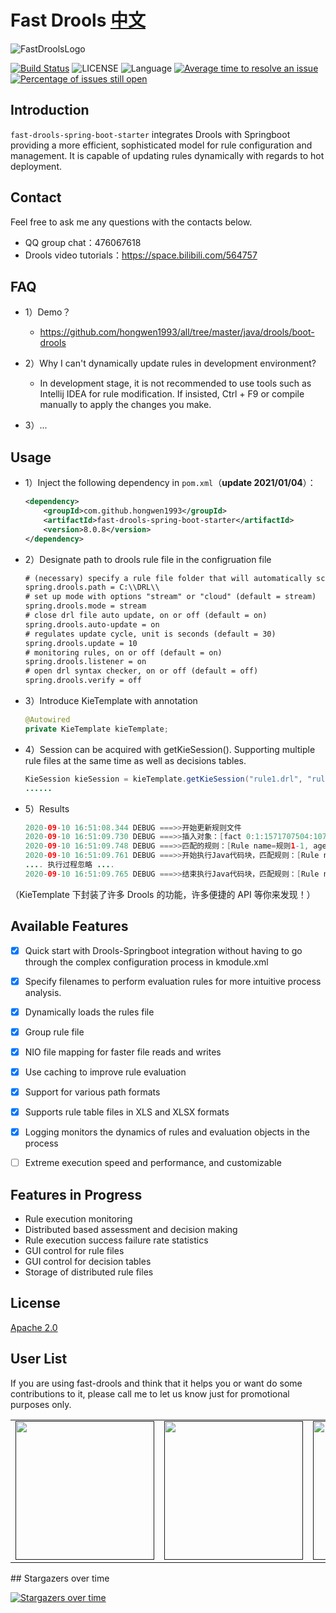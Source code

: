 # Fast Drools [中文](./README_CN.md) 


![FastDroolsLogo](https://github.com/hongwen1993/fast-drools-spring-boot-starter/blob/master/logo.png)

[![Build Status](https://travis-ci.org/apache/dubbo.svg?branch=master)](https://github.com/hongwen1993/fast-drools-spring-boot-starter)
![LICENSE](https://img.shields.io/badge/license-Apache--2.0-brightgreen)
![Language](https://img.shields.io/badge/language-JAVA-blue)
[![Average time to resolve an issue](http://isitmaintained.com/badge/resolution/hongwen1993/fast-drools-spring-boot-starter.svg)](http://isitmaintained.com/project/hongwen1993/fast-drools-spring-boot-starter "Average time to resolve an issue")
[![Percentage of issues still open](http://isitmaintained.com/badge/open/hongwen1993/fast-drools-spring-boot-starter.svg)](http://isitmaintained.com/project/hongwen1993/fast-drools-spring-boot-starter "Percentage of issues still open")

## Introduction
`fast-drools-spring-boot-starter` integrates Drools with Springboot providing a more efficient, sophisticated model for rule configuration and management. It is capable of updating rules dynamically with regards to hot deployment.


## Contact
Feel free to ask me any questions with the contacts below.

- QQ group chat：476067618
- Drools video tutorials：https://space.bilibili.com/564757


## FAQ
- 1）Demo？
    - https://github.com/hongwen1993/all/tree/master/java/drools/boot-drools

- 2）Why I can't dynamically update rules in development environment?
    - In development stage, it is not recommended to use tools such as Intellij IDEA for rule modification. If insisted, Ctrl + F9 or compile manually to apply the changes you make.

- 3）...

## Usage
- 1）Inject the following dependency in `pom.xml`（**update 2021/01/04**）：

  ```xml
  <dependency>
      <groupId>com.github.hongwen1993</groupId>
      <artifactId>fast-drools-spring-boot-starter</artifactId>
      <version>8.0.8</version>
  </dependency>
  ```
  
- 2）Designate path to drools rule file in the configruation file

  ```xml
  # (necessary) specify a rule file folder that will automatically scan all rule files, include  decision tables, and CSV files, also support classpath resource path, example：classpath:drools/**/*.drl
  spring.drools.path = C:\\DRL\\
  # set up mode with options "stream" or "cloud" (default = stream)
  spring.drools.mode = stream
  # close drl file auto update, on or off (default = on)
  spring.drools.auto-update = on
  # regulates update cycle, unit is seconds (default = 30)
  spring.drools.update = 10
  # monitoring rules, on or off (default = on)
  spring.drools.listener = on
  # open drl syntax checker, on or off (default = off)
  spring.drools.verify = off
  ```
  
- 3）Introduce KieTemplate with annotation

  ```java
  @Autowired
  private KieTemplate kieTemplate;
  ```
  
- 4）Session can be acquired with getKieSession(). Supporting multiple rule files at the same time as well as decisions tables.

  ```java
  KieSession kieSession = kieTemplate.getKieSession("rule1.drl", "rule2.drl");
  ......
  ```
  
- 5）Results

  ```java
  2020-09-10 16:51:08.344 DEBUG ===>>开始更新规则文件
  2020-09-10 16:51:09.730 DEBUG ===>>插入对象：[fact 0:1:1571707504:1072693248:1:DEFAULT:NON_TRAIT:java.lang.Double:1.0]；操作规则：null
  2020-09-10 16:51:09.748 DEBUG ===>>匹配的规则：[Rule name=规则1-1, agendaGroup=MAIN, salience=0, no-loop=false]
  2020-09-10 16:51:09.761 DEBUG ===>>开始执行Java代码块，匹配规则：[Rule name=规则1-1, agendaGroup=MAIN, salience=0, no-loop=false]，评估对象：[[fact 0:1:1571707504:1072693248:1:DEFAULT:NON_TRAIT:java.lang.Double:1.0]]
  .... 执行过程忽略 ....
  2020-09-10 16:51:09.765 DEBUG ===>>结束执行Java代码块，匹配规则：[Rule name=规则1-1, agendaGroup=MAIN, salience=0, no-loop=false]，评估对象：[[fact 0:1:1571707504:1072693248:1:DEFAULT:NON_TRAIT:java.lang.Double:1.0]]
  ```

（KieTemplate 下封装了许多 Drools 的功能，许多便捷的 API 等你来发现！）


## Available Features

- [x] Quick start with Drools-Springboot integration without having to go through the complex configuration process in kmodule.xml
- [x] Specify filenames to perform evaluation rules for more intuitive process analysis.
- [x] Dynamically loads the rules file
- [x] Group rule file
- [x] NIO file mapping for faster file reads and writes
- [x] Use caching to improve rule evaluation
- [x] Support for various path formats
- [x] Supports rule table files in XLS and XLSX formats
- [x] Logging monitors the dynamics of rules and evaluation objects in the process
- [ ] Extreme execution speed and performance, and customizable


## Features in Progress

- Rule execution monitoring
- Distributed based assessment and decision making
- Rule execution success failure rate statistics
- GUI control for rule files
- GUI control for decision tables
- Storage of distributed rule files


## License
[Apache 2.0](/LICENSE)


## User List

If you are using fast-drools and think that it helps you or want do some contributions to it, please call me to let us know just for promotional purposes only.


<div>
<table>
  <tbody>
  <tr></tr>
    <tr>
      <td align="center"  valign="middle">
        <a href="" target="_blank">
          <img width="222px"  src="https://s3.ax1x.com/2020/11/19/DKBxde.png">
        </a>
      </td>
      <td align="center"  valign="middle">
        <a href="" target="_blank">
          <img width="222px"  src="https://s3.ax1x.com/2020/11/19/DKyom6.png">
        </a>
      </td>
      <td align="center"  valign="middle">
        <a href="" target="_blank">
          <img width="222px"  src="https://s3.ax1x.com/2020/11/19/DKy5Ox.png">
        </a>
      </td>
      <td align="center"  valign="middle">
        <a href="" target="_blank">
          <img width="222px"  src="https://s3.ax1x.com/2020/11/19/DKy7TO.png">
        </a>
      </td>
      <td align="center"  valign="middle">
        <a href="" target="_blank">
          <img width="222px"  src="https://s3.ax1x.com/2020/11/19/DKyqte.png">
        </a>
      </td>
    </tr>
    <tr></tr>
  </tbody>
</table>
</div>
## Stargazers over time

[![Stargazers over time](https://starchart.cc/hongwen1993/fast-drools-spring-boot-starter)](https://starchart.cc/hongwen1993/fast-drools-spring-boot-starter)
